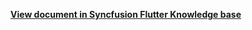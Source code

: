 **[View document in Syncfusion Flutter Knowledge base](https://www.syncfusion.com/kb/12339/how-to-format-the-view-header-day-and-date-in-the-flutter-event-calendar-sfcalendar)**
